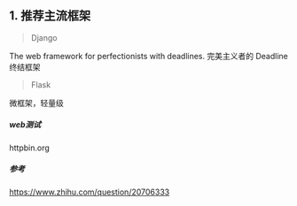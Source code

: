 ## 1. 推荐主流框架

> Django 

The web framework for perfectionists with deadlines. 完美主义者的 Deadline 终结框架

> Flask

微框架，轻量级


##### web测试

httpbin.org

##### 参考

https://www.zhihu.com/question/20706333